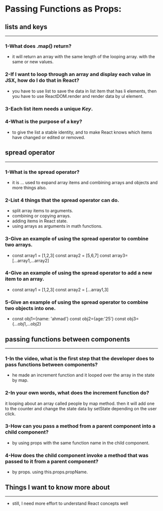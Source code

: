 # Passing Functions as Props:

## lists and keys

---

### **1-What does .map() return?**

- it will return an array with the same length of the looping array. with the same or new values.

### **2-If I want to loop through an array and display each value in JSX, how do I do that in React?**

- you have to use list to save the data in list item that has li elements, then you have to use ReactDOM.render and render data by ul element.

### **3-Each list item needs a unique ***_Key_***.**

### **4-What is the purpose of a key?**

- to give the list a stable identity, and to make React knows which items have changed or edited or removed.

## spread operator

---

### **1-What is the spread operator?**

- it is ... used to expand array items and combining arrays and objects and more things also.

### **2-List 4 things that the spread operator can do.**

- split array items to arguments. 
- combining or copying arrays. 
- adding items in React state. 
- using arrays as arguments in math functions.

### **3-Give an example of using the spread operator to combine two arrays.** 

- const array1 = [1,2,3] const array2 = [5,6,7]   const array3=[...array1,...array2]

### **4-Give an example of using the spread operator to add a new item to an array.**

- const array1 = [1,2,3] const array2 = [...array1,3]

### **5-Give an example of using the spread operator to combine two objects into one.**

- const obj1={name: 'ahmad'} const obj2={age:'25'}   const obj3={...obj1,...obj2}

## passing functions between components

---

### **1-In the video, what is the first step that the developer does to pass functions between components?**

- he made an increment function and it looped over the array in the state by map. 

### **2-In your own words, what does the increment function do?**

it looping about an array called people by map method.
then it will add one to the counter and change the state data by setState depending on the user click. 

### **3-How can you pass a method from a parent component into a child component?**

- by using props with the same function name in the child component. 

### **4-How does the child component invoke a method that was passed to it from a parent component?**

- by props. using this.props.propName.

## **Things I want to know more about**

---

- still, I need more effort to understand React concepts well
